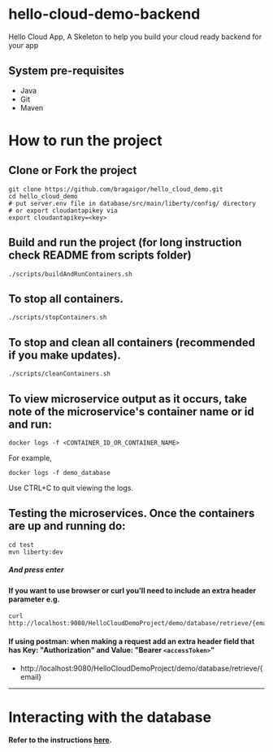 # hello-cloud-demo-backend
Hello Cloud App, A Skeleton to help you build your cloud ready backend for your app

## System pre-requisites
- Java
- Git
- Maven

# How to run the project

## Clone or Fork the project
```
git clone https://github.com/bragaigor/hello_cloud_demo.git
cd hello_cloud_demo
# put server.env file in database/src/main/liberty/config/ directory
# or export cloudantapikey via
export cloudantapikey=<key>
```

## Build and run the project (for long instruction check README from scripts folder)
```
./scripts/buildAndRunContainers.sh
```

## To stop all containers.
```
./scripts/stopContainers.sh
```

## To stop and clean all containers (recommended if you make updates).
```
./scripts/cleanContainers.sh
```

## To view microservice output as it occurs, take note of the microservice's container name or id and run:
```
docker logs -f <CONTAINER_ID_OR_CONTAINER_NAME>
```
For example,
```
docker logs -f demo_database
```
Use CTRL+C to quit viewing the logs.

## Testing the microservices. Once the containers are up and running do:
```
cd test
mvn liberty:dev
```

##### And press enter

#### If you want to use browser or curl you'll need to include an extra header parameter e.g.
```
curl http://localhost:9080/HelloCloudDemoProject/demo/database/retrieve/{email}
```

#### If using postman: when making a request add an extra header field that has Key: "Authorization" and Value: "Bearer `<accessToken>`"
- http://localhost:9080/HelloCloudDemoProject/demo/database/retrieve/{email}

--- 
# Interacting with the database
#### Refer to the instructions [here](exampleJSON/README.md).
